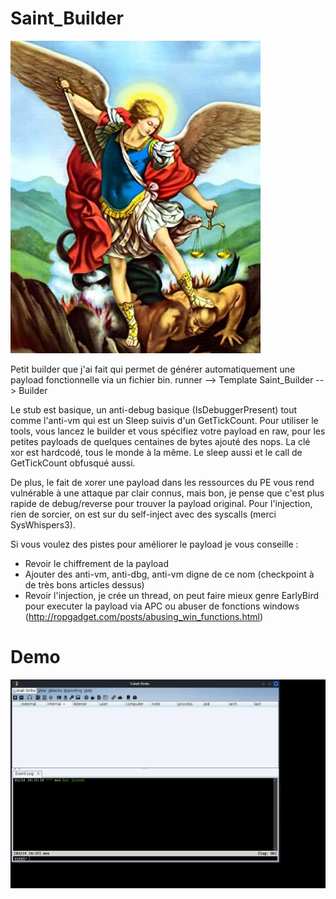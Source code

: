 # Saint_Builder

![alt text](https://raw.githubusercontent.com/DallasFR/Saint_Builder/main/images/saint_michel_diable.jpg)

Petit builder que j'ai fait qui permet de générer automatiquement une payload fonctionnelle via un fichier bin. 
runner --> Template
Saint_Builder --> Builder

Le stub est basique, un anti-debug basique (IsDebuggerPresent) tout comme l'anti-vm qui est un Sleep suivis d'un GetTickCount.
Pour utiliser le tools, vous lancez le builder et vous spécifiez votre payload en raw, pour les petites payloads de quelques centaines de bytes ajouté des nops.
La clé xor est hardcodé, tous le monde à la même. Le sleep aussi et le call de GetTickCount obfusqué aussi.

De plus, le fait de xorer une payload dans les ressources du PE vous rend vulnérable à une attaque par clair connus, mais bon, je pense que c'est plus rapide de debug/reverse pour trouver la payload original.
Pour l'injection, rien de sorcier, on est sur du self-inject avec des syscalls (merci SysWhispers3).

Si vous voulez des pistes pour améliorer le payload je vous conseille :

- Revoir le chiffrement de la payload
- Ajouter des anti-vm, anti-dbg, anti-vm digne de ce nom (checkpoint à de très bons articles dessus)
- Revoir l'injection, je crée un thread, on peut faire mieux genre EarlyBird pour executer la payload via APC ou abuser de fonctions windows (http://ropgadget.com/posts/abusing_win_functions.html)

# Demo

![alt text](https://raw.githubusercontent.com/DallasFR/Saint_Builder/main/images/gif_exemple.gif)
